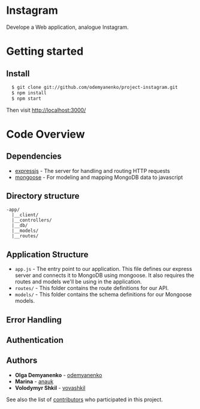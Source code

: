 # Instagram
Develope a Web application, analogue Instagram.
# Getting started

## Install
```sh
  $ git clone git://github.com/odemyanenko/project-instagram.git  
  $ npm install
  $ npm start
```
Then visit [http://localhost:3000/](http://localhost:3000/)

# Code Overview
## Dependencies

- [expressjs](https://github.com/expressjs/express) - The server for handling and routing HTTP requests
- [mongoose](https://github.com/Automattic/mongoose) - For modeling and mapping MongoDB data to javascript

## Directory structure
```
-app/
  |__client/
  |__controllers/
  |__db/
  |__models/
  |__routes/
```

## Application Structure

- `app.js` - The entry point to our application. This file defines our express server and connects it to MongoDB using mongoose. It also requires the routes and models we'll be using in the application.
- `routes/` - This folder contains the route definitions for our API.
- `models/` - This folder contains the schema definitions for our Mongoose models.

## Error Handling

## Authentication

## Authors

* **Olga Demyanenko** - [odemyanenko](https://github.com/odemyanenko)
* **Marina** - [anauk](https://github.com/anauk)
* **Volodymyr Shkil** - [vovashkil](https://github.com/vovashkil)

See also the list of [contributors](https://github.com/odemyanenko/project-instagram/contributors) who participated in this project.

<br /> 